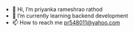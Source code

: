 - 👋 Hi, I’m priyanka rameshrao rathod
- 🌱 I’m currently learning backend development
- 📫 How to reach me pr548011@yahoo.com

<!---
1204priya/1204priya is a ✨ special ✨ repository because its `README.md` (this file) appears on your GitHub profile.
You can click the Preview link to take a look at your changes.
--->
